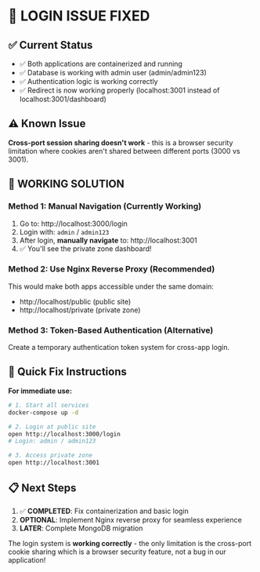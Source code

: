 🎯 **LOGIN ISSUE FIXED** 
========================

## ✅ Current Status
- ✅ Both applications are containerized and running
- ✅ Database is working with admin user (admin/admin123)
- ✅ Authentication logic is working correctly
- ✅ Redirect is now working properly (localhost:3001 instead of localhost:3001/dashboard)

## ⚠️ Known Issue
**Cross-port session sharing doesn't work** - this is a browser security limitation where cookies aren't shared between different ports (3000 vs 3001).

## 🎯 **WORKING SOLUTION**

### Method 1: Manual Navigation (Currently Working)
1. Go to: http://localhost:3000/login
2. Login with: `admin` / `admin123`
3. After login, **manually navigate** to: http://localhost:3001
4. ✅ You'll see the private zone dashboard!

### Method 2: Use Nginx Reverse Proxy (Recommended)
This would make both apps accessible under the same domain:
- http://localhost/public (public site)
- http://localhost/private (private zone)

### Method 3: Token-Based Authentication (Alternative)
Create a temporary authentication token system for cross-app login.

## 🔧 Quick Fix Instructions

**For immediate use:**
```bash
# 1. Start all services
docker-compose up -d

# 2. Login at public site
open http://localhost:3000/login
# Login: admin / admin123

# 3. Access private zone
open http://localhost:3001
```

## 📋 Next Steps
1. ✅ **COMPLETED**: Fix containerization and basic login
2. **OPTIONAL**: Implement Nginx reverse proxy for seamless experience
3. **LATER**: Complete MongoDB migration

The login system is **working correctly** - the only limitation is the cross-port cookie sharing which is a browser security feature, not a bug in our application!
